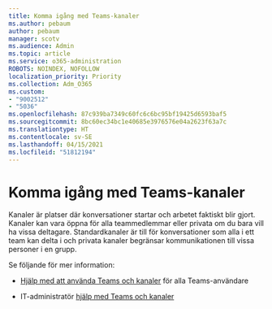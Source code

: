 ```yaml
---
title: Komma igång med Teams-kanaler
ms.author: pebaum
author: pebaum
manager: scotv
ms.audience: Admin
ms.topic: article
ms.service: o365-administration
ROBOTS: NOINDEX, NOFOLLOW
localization_priority: Priority
ms.collection: Adm_O365
ms.custom:
- "9002512"
- "5036"
ms.openlocfilehash: 87c939ba7349c60fc6c6bc95bf19425d6593baf5
ms.sourcegitcommit: 8bc60ec34bc1e40685e3976576e04a2623f63a7c
ms.translationtype: HT
ms.contentlocale: sv-SE
ms.lasthandoff: 04/15/2021
ms.locfileid: "51812194"
---
```

# <a name="get-started-with-teams-channels"></a>Komma igång med Teams-kanaler

Kanaler är platser där konversationer startar och arbetet faktiskt blir gjort. Kanaler kan vara öppna för alla teammedlemmar eller privata om du bara vill ha vissa deltagare. Standardkanaler är till för konversationer som alla i ett team kan delta i och privata kanaler begränsar kommunikationen till vissa personer i en grupp.

Se följande för mer information:

- [Hjälp med att använda Teams och kanaler](https://support.office.com/article/teams-and-channels-df38ae23-8f85-46d3-b071-cb11b9de5499) för alla Teams-användare

- IT-administratör [hjälp med Teams och kanaler](https://docs.microsoft.com/microsoftteams/teams-channels-overview) 
